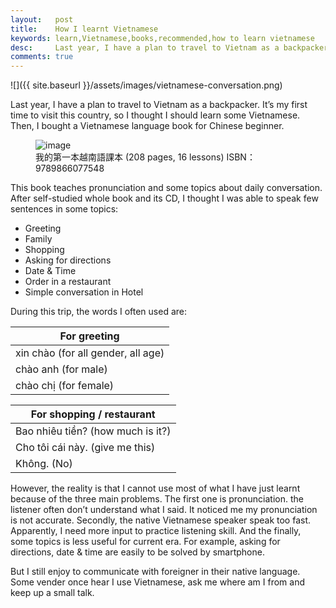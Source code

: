 ```yaml
---
layout:   post
title:    How I learnt Vietnamese
keywords: learn,Vietnamese,books,recommended,how to learn vietnamese
desc:     Last year, I have a plan to travel to Vietnam as a backpacker. It’s my first time to visit this country, so I thought I should learn some Vietnamese. Then, I bought a Vietnamese language book for Chinese beginner.
comments: true
---
```


![]({{ site.baseurl }}/assets/images/vietnamese-conversation.png)

Last year, I have a plan to travel to Vietnam as a backpacker. It’s my first time to visit this country, so I thought I should learn some Vietnamese. Then, I bought a Vietnamese language book for Chinese beginner.

<figure>
  <div class="thumbnail">
    <img src="{{ site.baseurl }}/assets/images/my-first-vietnamese-book.png" alt="image">
  </div>
  <figcaption>
    我的第一本越南語課本 (208 pages, 16 lessons) ISBN：9789866077548
    <meta itemprop='bookID' content='isbn:9789866077548'/>
  </figcaption>
</figure>

This book teaches pronunciation and some topics about daily conversation.
After self-studied whole book and its CD, I thought I was able to speak few sentences in some topics:

* Greeting
* Family
* Shopping
* Asking for directions
* Date & Time
* Order in a restaurant
* Simple conversation in Hotel


During this trip, the words I often used are:

<div class="row">
  <div class="col-sm-6">
    <table class="striped">
      <thead>
        <tr><th>For greeting</th></tr>
      </thead>
      <tbody>
        <tr><td>xin chào (for all gender, all age)</td></tr>
        <tr><td>chào anh (for male)</td></tr>
        <tr><td>chào chị (for female)</td></tr>
      </tbody>
    </table>
  </div>
  <div class="col-sm-6">
    <table class="striped">
      <thead>
        <tr><th>For shopping / restaurant</th></tr>
      </thead>
      <tbody>
        <tr><td>Bao nhiêu tiền?  (how much is it?)</td></tr>
        <tr><td>Cho tôi cái này.  (give me this)</td></tr>
        <tr><td>Không.  (No)</td></tr>
      </tbody>
    </table>
  </div>
</div>

However, the reality is that I cannot use most of what I have just learnt because of the three main problems. The first one is pronunciation. the listener often don’t understand what I said. It noticed me my pronunciation is not accurate. Secondly, the native Vietnamese speaker speak too fast. Apparently, I need more input to practice listening skill. And the finally, some topics is less useful for current era. For example, asking for directions, date & time are easily to be solved by smartphone.

But I still enjoy to communicate with foreigner in their native language. Some vender once hear I use Vietnamese, ask me where am I from and keep up a small talk.
